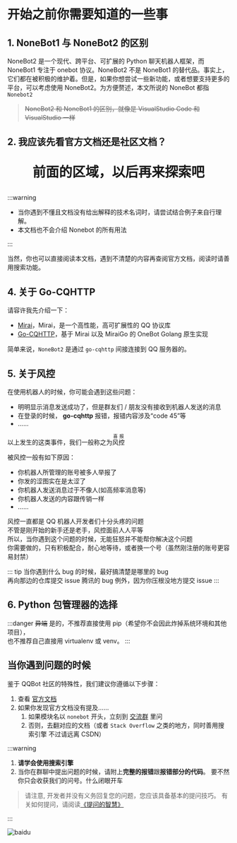 # 开始之前你需要知道的一些事

## 1. NoneBot1 与 NoneBot2 的区别

NoneBot2 是一个现代、跨平台、可扩展的 Python 聊天机器人框架，而 NoneBot1 专注于 onebot 协议。NoneBot2 不是 NoneBot1 的替代品。事实上，它们都在被积极的维护着。但是，如果你想尝试一些新功能，或者想要支持更多的平台，可以考虑使用 NoneBot2。为方便赘述，本文所说的 NoneBot 都指 `Nonebot2`

> ~~NoneBot2 和 NoneBot1 的区别，就像是 VisualStudio Code 和 VisualStudio 一样~~

## 2. 我应该先看官方文档还是社区文档？

<p align="center" style="font-size: 30px"><strong>前面的区域，以后再来探索吧</strong></p>

<loading />

:::warning

- 当你遇到不懂且文档没有给出解释的技术名词时，请尝试结合例子来自行理解。
- 本文档也不会介绍 Nonebot 的所有用法

:::

当然，你也可以直接阅读本文档，遇到不清楚的内容再查阅官方文档，阅读时请善用搜索功能。

## 4. 关于 Go-CQHTTP

请容许我先介绍一下：

- [Mirai](https://github.com/mamoe/mirai)，Mirai，是一个高性能，高可扩展性的 QQ 协议库
- [Go-CQHTTP](https://github.com/Mrs4s/go-cqhttp)，基于 Mirai 以及 MiraiGo 的 OneBot Golang 原生实现

简单来说，`NoneBot2` 是通过 `go-cqhttp` 间接连接到 QQ 服务器的。

<loading />

## 5. 关于风控

在使用机器人的时候，你可能会遇到这些问题：

- 明明显示消息发送成功了，但是群友们 / 朋友没有接收到机器人发送的消息
- 在登录的时候， **go-cqhttp** 报错，报错内容涉及“code 45”等
- ……

以上发生的这类事件，我们一般称之为<ruby>风控 <rp>(</rp><rt style="font-size:0.75em"><curtain>喜报</curtain></rt><rp>)</rp></ruby>

被风控一般有如下原因：

- 你机器人所管理的账号被多人举报了
- 你发的涩图实在是太涩了
- 你机器人发送消息过于不像人(如高频率消息等)
- 你机器人发送的内容跟传销一样
- ……

风控一直都是 QQ 机器人开发者们十分头疼的问题  
不管是刚开始的新手还是老手，风控面前人人平等  
所以，当你遇到这个问题的时候，无能狂怒并不能帮你解决这个问题  
你需要做的，只有积极配合，耐心地等待，或者换一个号（虽然刚注册的账号更容易封禁）

::: tip
当你遇到什么 bug 的时候，最好搞清楚是哪里的 bug  
再向那边的仓库提交 issue <curtain>腾讯的 bug 例外，因为你压根没地方提交 issue</curtain>
:::

## 6. Python 包管理器的选择

<loading />

:::danger ~~异端~~
是的，不推荐直接使用 pip（希望你不会因此炸掉系统环境和其他项目），  
也不推荐自己直接用 virtualenv 或 venv。
:::

## 当你遇到问题的时候

鉴于 QQBot 社区的特殊性，我们建议你遵循以下步骤：

1. 查看 [官方文档](https://nonebot.dev)
2. 如果你发现官方文档没有提及……
   1. 如果模块名以 `nonebot` 开头，立刻到 [交流群](https://jq.qq.com/?_wv=1027&k=5OFifDh) 里问
   2. 否则，去翻对应的文档（或者 `Stack Overflow` 之类的地方，同时善用搜索引擎 <curtain>不过请远离 CSDN</curtain>）

:::warning

1. **请学会使用搜索引擎**
2. 当你在群聊中提出问题的时候，请附上**完整的报错**跟**报错部分的代码**。
   要不然你只会收获我们的问号。<curtain>什么闭眼开车</curtain>

> 请注意, 开发者并没有义务回复您的问题，您应该具备基本的提问技巧。
> 有关如何提问，请阅读[《提问的智慧》](https://github.com/ryanhanwu/How-To-Ask-Questions-The-Smart-Way/blob/main/README-zh_CN.md)

:::

<div id="baidu"></div>

![baidu](/images/before/baidu.webp)
